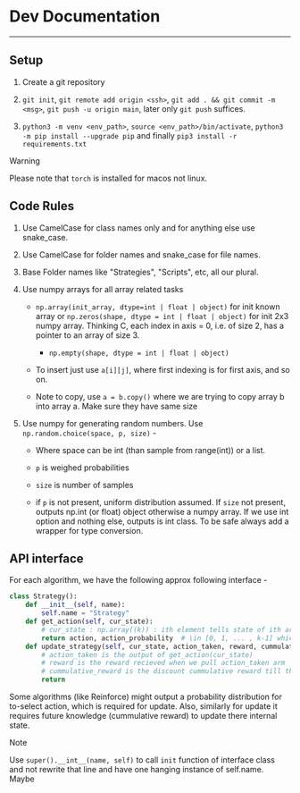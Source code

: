# Dev Documentation

---

## Setup

1. Create a git repository

2. `git init`, `git remote add origin <ssh>`, `git add . && git commit -m <msg>`, `git push -u origin main`, later only `git push` suffices.

3. `python3 -m venv <env_path>`, `source <env_path>/bin/activate`, `python3 -m pip install --upgrade pip` and finally `pip3 install -r requirements.txt`

> [!WARNING]
> Please note that `torch` is installed for macos not linux.

## Code Rules

1. Use CamelCase for class names only and for anything else use snake_case.

2. Use CamelCase for folder names and snake_case for file names.

3. Base Folder names like "Strategies", "Scripts", etc, all our plural.

4. Use numpy arrays for all array related tasks

    - `np.array(init_array, dtype=int | float | object)` for init known array or `np.zeros(shape, dtype = int | float | object)` for init 2x3 numpy array. Thinking C, each index in axis = 0, i.e. of size 2, has a pointer to an array of size 3.

        - `np.empty(shape, dtype = int | float | object)`

    - To insert just use `a[i][j]`, where first indexing is for first axis, and so on.

    - Note to copy, use `a = b.copy()` where we are trying to copy array b into array a. Make sure they have same size

5. Use numpy for generating random numbers. Use `np.random.choice(space, p, size)` -

    - Where space can be int (than sample from range(int)) or a list. 

    - `p` is weighed probabilities

    - `size` is number of samples

    - if `p` is not present, uniform distribution assumed. If `size` not present, outputs np.int (or float) object otherwise a numpy array. If we use int option and nothing else, outputs is int class. To be safe always add a wrapper for type conversion.

## API interface

For each algorithm, we have the following approx following interface -

```python
class Strategy():
    def __init__(self, name):
        self.name = "Strategy"
    def get_action(self, cur_state):
        # cur_state : np.array((k)) : ith element tells state of ith arm
        return action, action_probability  # \in [0, 1, ... , k-1] which arm to select
    def update_strategy(self, cur_state, action_taken, reward, cummulative_reward=None):
        # action_taken is the output of get_action(cur_state)
        # reward is the reward recieved when we pull action_taken arm
        # cummulative_reward is the discount cummulative reward till the end of episode
        return
```

Some algorithms (like Reinforce) might output a probability distribution for to-select action, which is required for update. Also, similarly for update it requires future knowledge (cummulative reward) to update there internal state.

> [!Note]
> Use `super().__int__(name, self)` to call `init` function of interface class and not rewrite that line and have one hanging instance of self.name. Maybe
